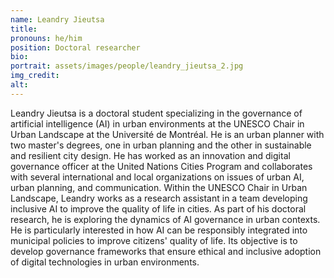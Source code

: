 ```yaml
---
name: Leandry Jieutsa
title:
pronouns: he/him
position: Doctoral researcher
bio:
portrait: assets/images/people/leandry_jieutsa_2.jpg
img_credit:
alt:
---
```

Leandry Jieutsa is a doctoral student specializing in the governance of artificial intelligence (AI) in urban environments at the UNESCO Chair in Urban Landscape at the Université de Montréal. He is an urban planner with two master's degrees, one in urban planning and the other in sustainable and resilient city design. He has worked as an innovation and digital governance officer at the United Nations Cities Program and collaborates with several international and local organizations on issues of urban AI, urban planning, and communication. Within the UNESCO Chair in Urban Landscape, Leandry works as a research assistant in a team developing inclusive AI to improve the quality of life in cities. As part of his doctoral research, he is exploring the dynamics of AI governance in urban contexts. He is particularly interested in how AI can be responsibly integrated into municipal policies to improve citizens' quality of life. Its objective is to develop governance frameworks that ensure ethical and inclusive adoption of digital technologies in urban environments.
